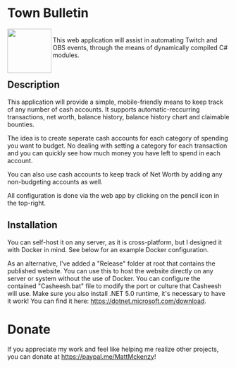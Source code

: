 # Town Bulletin

<img align="left" height="100" src="TownBulletin/wwwroot/assets/TownBulletin.ico">

<br />
This web application will assist in automating Twitch and OBS events, through the means of dynamically compiled C# modules.

<br />
<br />

## Description

This application will provide a simple, mobile-friendly means to keep track of any number of cash accounts. It supports automatic-reccurring transactions, net worth, balance history, balance history chart and claimable bounties.

The idea is to create seperate cash accounts for each category of spending you want to budget. No dealing with setting a category for each transaction and you can quickly see how much money you have left to spend in each account. 

You can also use cash accounts to keep track of Net Worth by adding any non-budgeting accounts as well.

All configuration is done via the web app by clicking on the pencil icon in the top-right.

## Installation

You can self-host it on any server, as it is cross-platform, but I designed it with Docker in mind. See below for an example Docker configuration.

As an alternative, I've added a "Release" folder at root that contains the published website. You can use this to host the website directly on any server or system without the use of Docker. You can configure the contained "Casheesh.bat" file to modify the port or culture that Casheesh will use. Make sure you also install .NET 5.0 runtime, it's necessary to have it work! You can find it here: https://dotnet.microsoft.com/download.

# Donate

If you appreciate my work and feel like helping me realize other projects, you can donate at <a href="https://paypal.me/MattMckenzy">https://paypal.me/MattMckenzy</a>!